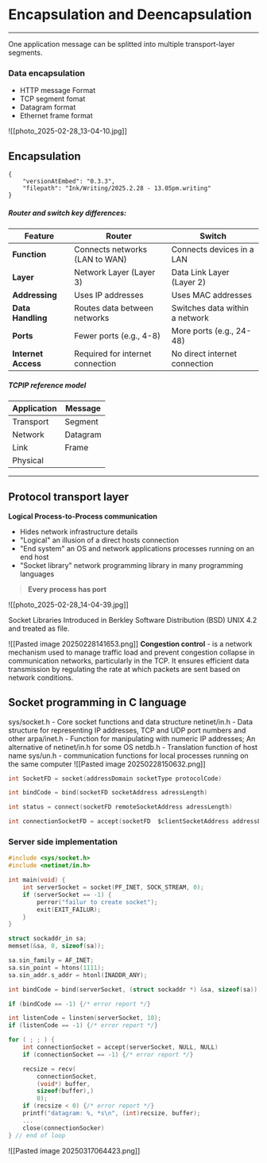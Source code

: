 # Encapsulation and Deencapsulation

---
One application message can be splitted into multiple transport-layer segments.
### Data encapsulation 
- HTTP message Format 
- TCP segment fomat
- Datagram format 
- Ethernet frame format 

![[photo_2025-02-28_13-04-10.jpg]]

## Encapsulation 

```handwritten-ink
{
	"versionAtEmbed": "0.3.3",
	"filepath": "Ink/Writing/2025.2.28 - 13.05pm.writing"
}
```
##### Router and switch key differences:

|Feature|Router|Switch|
|---|---|---|
|**Function**|Connects networks (LAN to WAN)|Connects devices in a LAN|
|**Layer**|Network Layer (Layer 3)|Data Link Layer (Layer 2)|
|**Addressing**|Uses IP addresses|Uses MAC addresses|
|**Data Handling**|Routes data between networks|Switches data within a network|
|**Ports**|Fewer ports (e.g., 4-8)|More ports (e.g., 24-48)|
|**Internet Access**|Required for internet connection|No direct internet connection|
##### TCPIP reference model

| Application | Message  |
| ----------- | -------- |
| Transport   | Segment  |
| Network     | Datagram |
| Link        | Frame    |
| Physical    |          |


---
## Protocol transport layer
**Logical Process-to-Process communication**
- Hides network infrastructure details
- "Logical" an illusion of a direct hosts connection 
- "End system" an OS and network applications processes running on an end host
- "Socket library" network programming library in many programming languages


> **Every process has port**

![[photo_2025-02-28_14-04-39.jpg]]

Socket Libraries Introduced in Berkley Software Distribution (BSD) UNIX 4.2 and treated as file.

![[Pasted image 20250228141653.png]]
**Congestion control** - is a network mechanism used to manage traffic load and prevent congestion collapse in communication networks, particularly in the TCP. It ensures efficient data transmission by regulating the rate at which packets are sent based on network conditions.

## Socket programming in C language

sys/socket.h - Core socket functions and data structure
netinet/in.h - Data structure for representing IP addresses, TCP and UDP port numbers and other
arpa/inet.h - Function for manipulating with numeric IP addresses; An alternative of netinet/in.h for some OS
netdb.h - Translation function of host name
sys/un.h - communication functions for local processes running on the same computer
![[Pasted image 20250228150632.png]]
```c
int SocketFD = socket(addressDomain socketType protocolCode)

int bindCode = bind(socketFD socketAddress adressLength)

int status = connect(socketFD remoteSocketAddress adressLength)

int connectionSocketFD = accept(socketFD  $clientSocketAddress addressLength)
```

### Server side implementation 

```c
#include <sys/socket.h>
#include <netinet/in.h>

int main(void) {
	int serverSocket = socket(PF_INET, SOCK_STREAM, 0);
	if (serverSocket == -1) {
		perror("failur to create socket");
		exit(EXIT_FAILUR);
	}
}

struct sockaddr_in sa;
memset(&sa, 0, sizeof(sa));

sa.sin_family = AF_INET;
sa.sin_point = htons(1111);
sa.sin_addr.s_addr = htonl(INADDR_ANY);

int bindCode = bind(serverSocket, (struct sockaddr *) &sa, sizeof(sa));

if (bindCode == -1) {/* error report */}

int listenCode = linsten(serverSocket, 10);
if (listenCode == -1) {/* error report */}

for ( ; ; ) {
	int connectionSocket = accept(serverSocket, NULL, NULL)
	if (connectionSocket == -1) {/* error report */}

	recsize = recv(
		connectionSocket, 
		(void*) buffer,
		sizeof(buffer),)
		0);
	if (recsize < 0) {/* error report */}
	printf("datagram: %, *s\n", (int)recsize, buffer);
	...
	close(connectionSocker)
} // end of loop
```

![[Pasted image 20250317064423.png]]